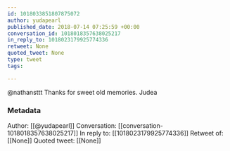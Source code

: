 ```yaml
---
id: 1018033851807875072
author: yudapearl
published_date: 2018-07-14 07:25:59 +00:00
conversation_id: 1018018357638025217
in_reply_to: 1018023179925774336
retweet: None
quoted_tweet: None
type: tweet
tags:

---
```


@nathansttt Thanks for sweet old memories.
Judea

### Metadata

Author: [[@yudapearl]]
Conversation: [[conversation-1018018357638025217]]
In reply to: [[1018023179925774336]]
Retweet of: [[None]]
Quoted tweet: [[None]]
